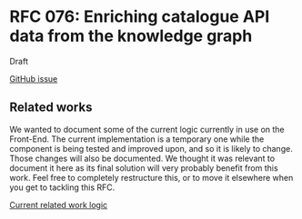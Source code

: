 # RFC 076: Enriching catalogue API data from the knowledge graph

Draft

[GitHub issue](https://github.com/wellcomecollection/platform/issues/6047)

## Related works
We wanted to document some of the current logic currently in use on the Front-End. The current implementation is a temporary one while the component is being tested and improved upon, and so it is likely to change. Those changes will also be documented. We thought it was relevant to document it here as its final solution will very probably benefit from this work. Feel free to completely restructure this, or to move it elsewhere when you get to tackling this RFC.

[Current related work logic](./current-logic.md)
